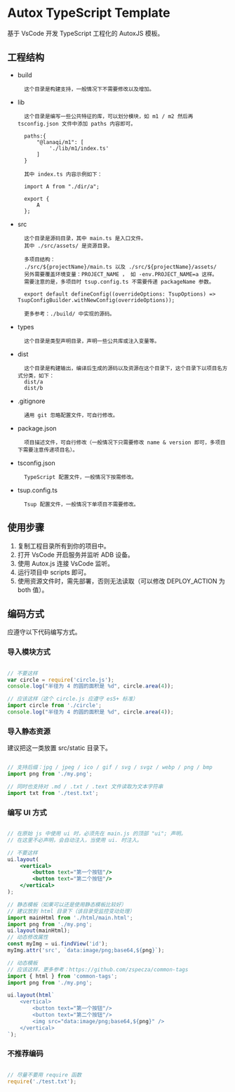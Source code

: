 # Autox TypeScript Template

基于 VsCode 开发 TypeScript 工程化的 AutoxJS 模板。

## 工程结构

- build

        这个目录是构建支持，一般情况下不需要修改以及增加。

- lib

        这个目录是编写一些公共特征的库，可以划分模块，如 m1 / m2 然后再 tsconfig.json 文件中添加 paths 内容即可。

        paths:{
            "@lanaqi/m1": [
                './lib/m1/index.ts'
            ]
        }

        其中 index.ts 内容示例如下：

        import A from "./dir/a";

        export {
            A
        };

- src

        这个目录是源码目录，其中 main.ts 是入口文件。
        其中 ./src/assets/ 是资源目录。

        多项目结构：
        ./src/${projectName}/main.ts 以及 ./src/${projectName}/assets/
        另外需要覆盖环境变量：PROJECT_NAME ， 如 -env.PROJECT_NAME=a 这样。
        需要注意的是，多项目时 tsup.config.ts 不需要传递 packageName 参数。

        export default defineConfig((overrideOptions: TsupOptions) => TsupConfigBuilder.withNewConfig(overrideOptions));

        更多参考：./build/ 中实现的源码。

- types

        这个目录是类型声明目录，声明一些公共库或注入变量等。

- dist

        这个目录是构建输出，编译后生成的源码以及资源在这个目录下，这个目录下以项目名方式分类，如下：
        dist/a
        dist/b

- .gitignore

        通用 git 忽略配置文件，可自行修改。

- package.json

        项目描述文件，可自行修改（一般情况下只需要修改 name & version 即可，多项目下需要注意传递项目名）。

- tsconfig.json

        TypeScript 配置文件，一般情况下按需修改。

- tsup.config.ts

        Tsup 配置文件，一般情况下单项目不需要修改。

## 使用步骤

1. 复制工程目录所有到你的项目中。
2. 打开 VsCode 开启服务并监听 ADB 设备。
3. 使用 Autox.js 连接 VsCode 监听。
4. 运行项目中 scripts 即可。
5. 使用资源文件时，需先部署，否则无法读取（可以修改 DEPLOY_ACTION 为 both 值）。

## 编码方式

应遵守以下代码编写方式。

### 导入模块方式

``` js

// 不要这样
var circle = require('circle.js');
console.log("半径为 4 的圆的面积是 %d", circle.area(4));

// 应该这样（这个 circle.js 应遵守 es5+ 标准）
import circle from './circle';
console.log("半径为 4 的圆的面积是 %d", circle.area(4));

```

### 导入静态资源

建议把这一类放置 src/static 目录下。

``` ts

// 支持后缀：jpg / jpeg / ico / gif / svg / svgz / webp / png / bmp
import png from './my.png';

// 同时也支持对 .md / .txt / .text 文件读取为文本字符串
import txt from './test.txt';

```

### 编写 UI 方式

``` jsx

// 在原始 js 中使用 ui 时，必须先在 main.js 的顶部 "ui"; 声明。
// 在这里不必声明，会自动注入，当使用 ui. 时注入。

// 不要这样
ui.layout(
    <vertical>
        <button text="第一个按钮"/>
        <button text="第二个按钮"/>
    </vertical>
);

// 静态模板（如果可以还是使用静态模板比较好）
// 建议放到 html 目录下（该目录受监控变动处理）
import mainHtml from './html/main.html';
import png from './my.png';
ui.layout(mainHtml);
// 动态修改属性
const myImg = ui.findView('id');
myImg.attr('src', `data:image/png;base64,${png}`);

// 动态模板
// 应该这样，更多参考：https://github.com/zspecza/common-tags
import { html } from 'common-tags';
import png from './my.png';

ui.layout(html`
    <vertical>
        <button text="第一个按钮"/>
        <button text="第二个按钮"/>
        <img src="data:image/png;base64,${png}" />
    </vertical>
`);

```

### 不推荐编码

``` ts

// 尽量不要用 require 函数
require('./test.txt');

```
